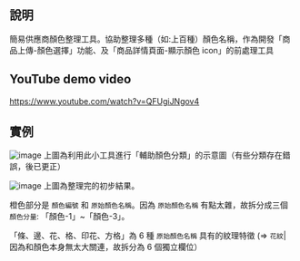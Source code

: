 說明
---------------------

簡易供應商顏色整理工具。協助整理多種（如:上百種）顏色名稱，作為開發「商品上傳-顏色選擇」功能、及「商品詳情頁面-顯示顏色 icon」的前處理工具


YouTube demo video
---------------------

https://www.youtube.com/watch?v=QFUgiJNgov4


實例
---------------------
![image](https://i.imgur.com/QjnvSTb.png)
上圖為利用此小工具進行「輔助顏色分類」的示意圖（有些分類存在錯誤，後已更正）

![image](https://i.imgur.com/cNxEdFp.png)
上圖為整理完的初步結果。

橙色部分是 `顏色編號` 和 `原始顏色名稱`。因為 `原始顏色名稱` 有點太雜，故拆分成三個 `顏色分量`: 「顏色-1」~「顏色-3」。

「條、邊、花、格、印花、方格」為 6 種 `原始顏色名稱` 具有的紋理特徵 (=> `花紋`| 因為和顏色本身無太大關連，故拆分為 6 個獨立欄位）
